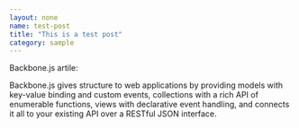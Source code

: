 ```yaml
---
layout: none
name: test-post
title: "This is a test post"
category: sample
---
```


Backbone.js artile:

Backbone.js gives structure to web applications by providing models with key-value 
binding  and custom events, collections with a rich API of enumerable functions, 
views with declarative event handling, and connects  it all to your existing API 
over a RESTful JSON interface. 